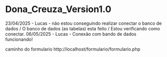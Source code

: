 ﻿# Dona_Creuza_Version1.0

23/04/2025 - Lucas - não estou conseguindo realizar conectar o banco de dados / O banco de dados (as tabelas) esta feito / Estou verificando como conectar.
06/05/2025 - Lucas - Conexão com bando de dados funcionando! 

caminho do formulario http://localhost/formulario/formulario.php
